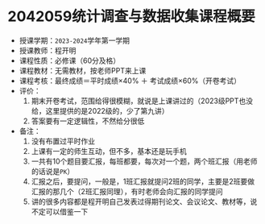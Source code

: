 # 2042059统计调查与数据收集课程概要

+ 授课学期：`2023-2024`学年第一学期
+ 授课教师：程开明
+ 课程性质：必修课（60分及格）
+ 课程教材：无需教材，按老师PPT来上课
+ 课程考核：最终成绩＝平时成绩×40% ＋ 考试成绩×60%（开卷考试）
+ 评价：
  1. 期末开卷考试，范围给得很模糊，就说是上课讲过的（2023级PPT也没给，这里提供的是2022级的，少了第九讲）
  2. 答案要有一定逻辑性，不然给分很低
+ 备注：
  1. 没有布置过平时作业
  2. 上课有一定的师生互动，但不多，基本还是玩手机
  3. 一共有10个题目要汇报，每班都要，每次对一个题，两个班汇报（用老师的话说是`PK`）
  4. 汇报之后，要提问，一般是，1班汇报就提问2班的同学，主要是2班要做汇报的那几个（2班汇报同理），有时老师会向汇报的同学提问
  5. 讲的很多内容都是程开明自己发表过得期刊论文、会议论文、教材等，说不定可以借鉴一下

